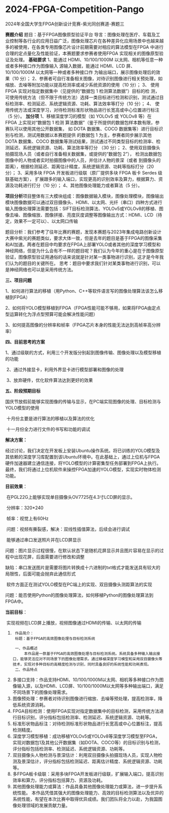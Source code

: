 # 2024-FPGA-Competition-Pango
2024年全国大学生FPGA创新设计竞赛-紫光同创赛道-赛题三

  **赛题介绍**
  题目：基于FPGA图像原型验证平台
  导言：图像处理在医疗、车载及工业控制等各行业的应用日益广泛，图像处理芯片在各种差异化应用场景中也越来越多的被使用，在各类专用图像芯片设计前期需要对相应的算法模型在FPGA 中进行合理的定点量化及性能验证，本赛题要求参赛者使用FPGA 实现相关的图像原型验证及处理。
  **基础要求** 
1、能通过 HDMI、10/100/1000M 以太网、相机等任意一种或者多种接口作为图像输入 源输入数据，能通过 HDMI、LCD 屏、10/100/1000M 以太网等一种或者多种接口作 为输出端口，展示图像处理后的效果（10 分）； 
2、参赛者可自行准备相关图像，对待识别图像进行相关预处理，如缩放、去噪等附加功能以提高检测率或减少系统资源的使用（10 分）； 
3、 使用 FPGA 实现对指定数据集中（见提供的“数据包 1 检测算法数据”）目标的检 测，可使用传统方法（但不限于传统方法）选择一类目标进行检测和识别，测试通过目标检测率、检测延迟、系统逻辑资源、功耗、算法效率等打分（10 分）； 
4、 使用传统方法或深度学习，对待检测标准形状物品进行长宽高或中心位置进行标注（5 分）。 
  **加分项**
1、移植深度学习的模型（如 YOLOv5 或 YOLOv8 等）在 FPGA 上实现对“数据包 1 检测 算法数据”（鉴于所提供的数据包样本数有限，参赛队可以使用其他公开数据集， 如 DOTA 数据集、COCO 数据集等）进行目标识别与检测，测试用数据以本赛题提供 的数据包 1 为主，参赛者同步展示其他 DOTA 数据集、COCO 数据集等测试结果，测试通过不同类型目标的检测率、检测延迟、系统逻辑资源、功耗、算法效率等打分 （30 分）； 
2、使用双目摄像头拍摄现场人员（或者自行准备相关数据集，或提供的“数据包 2”）， 检测出数据包图像中的人物或者实时拍摄图像中的人员，并估计人物的景深（或者 到摄像头的距离），根据检测延迟、距离估计精度，系统逻辑资源、功耗等指标打分（20 分）； 
3、采用多块 FPGA 开发板进行级联（原厂提供多块 FPGA 板卡 Serdes 级联基础方案）， 扩展跟多的输入端口，实现更高的识别效率及算力，根据算力、资源及功耗进行打分（10 分）； 
4、其他图像处理能力或者算法（5 分）。

**项目分析**
​项目整体有三大模块组成：图像数据输入模块，图像处理模块，图像输出模块
​图像数据可以通过双目摄像头、HDMI、以太网、光纤（串口）四种方式进行输入
​图像处理算法需要包括：SIFT目标检测算法、YOLOv5或YOLOv8的移植、图像去噪、图像缩放、图像拼接、亮度灰度调整等
​图像输出方式：HDMI、LCD（待定，效果不一定可以）、以太网口传输

题目分析：我们参考了往年比赛的赛题，发现本赛题与2023年集成电路创新设计大赛中紫光的赛题类似，要求大体一致，但是去年的题目是基于FPGA的图像采集和AI加速。两者在题目中均要求在FPGA上部署YOLO或者其他的深度学习模型和神经网络，但是为什么会有不一样的题目呢？我们认为今年的重心是在于图像原型验证，图像原型验证用通俗的话来说就是针对某一类事物进行识别，这才是今年我们认为的题目的关键所在。
思考：题目中要求我们针对某类事物进行识别，可以是神经网络也可以是采用传统方法。

**三、项目问题**

​	1、如何进行算法的移植（用Python、C++等软件语言写的图像处理算法该怎么移植到FPGA）

​	2、如何将YOLO模型移植到FPGA（FPGA性能可能不够用，如果将FPGA由定点型运算转化为浮点型预算可能会解决性能问题）

​	3、如何提高图像的分辨率和帧率（FPGA芯片本身的性能无法达到高帧率高分辨率）

**四、目前思考的方案**

​	1、通过级联的方式，利用三个开发版分别起到图像传输、图像处理以及模型移植的功能

​	2、通过外接显卡，利用外界显卡进行模型部署和图像的处理

​	3、放弃硬件，优化软件算法达到更好的效果

**五、阶段预期目标**

​	国庆节放假前能够实现图像的传输与显示，在PC端实现图像的处理、目标检测与YOLO模型的使用

​	十月份主要是进行算法的移植以及算法的优化

​	十一月份全力进行文件的书写和功能的调试

**解决方案：**

​	经过讨论，我们决定在开发板上安装Ubuntu操作系统。将已训练的YOLO模型及其依赖的深度学习库配置到该Ubuntu环境中。在此基础上，通过上位机与FPGA硬件加速器建立通信连接，将YOLO模型的计算密集型任务部署到FPGA上执行。最终，我们将通过上位机软件来操控FPGA加速的YOLO模型，实现实时物体检测功能。

**目前效果**：

​	在PGL22G上能够实现单目摄像头OV7725在4.3寸LCD屏的显示。

​		分辨率：320*240   

​		帧率：视觉上有60Hz

​		问题：视频有撕裂感，解决：双线性插值算法，后续会进行调试

​	能够通过串口发送照片并在LCD屏显示

​		问题：图片显示过程很慢，在默认状态下是随机花屏显示并且图片容易在显示的过程中出现花屏，后面需要进行修改和调整

​		缺陷：串口发送图片是需要将图片转换成十六进制的txt格式才能发送具有较大的局限性，后面可能会抛弃此通信形式

​	软件方面正在测试YOLO模型在PC端上的实现、双目摄像头测距算法的实现

​		问题：能否使用Python的图像处理算法，如何移植Python的图像处理算法到FPGA中。

**当前目标**：

​	实现视频在LCD屏上播放，视频图像通过HDMI的传输、以太网的传输



1. ```
    作品简介：
    标题：基于FPGA的高效图像处理与目标检测系统

  	一、作品概述
  		本作品是一款基于FPGA的高效图像处理与目标检测系统。系统具备多种输入输出接口，能够灵活应对不同场景下的图像处理需求。通过移植深度学习模型和采用双目摄像头等技术，实现对多种目标的高精度检测与识别，同时具备良好的系统性能和功耗表现。
  	二、作品特点

  1. 多接口支持：作品支持HDMI、10/100/1000M以太网、相机等多种接口作为图像输入源，以及HDMI、LCD屏、10/100/1000M以太网等多种输出端口，满足不同场景下的图像处理需求。
  2. 图像预处理：参赛者对待识别图像进行缩放、去噪等预处理，提高检测率，降低系统资源消耗。
  3. FPGA目标检测：使用FPGA实现对指定数据集中的目标检测，采用传统方法进行目标识别，评分指标包括检测率、检测延迟、系统逻辑资源、功耗等。
  4. 标准形状物品标注：对待检测标准形状物品进行长宽高或中心位置标注，提高检测精度。
  5. 深度学习模型移植：成功移植YOLOv5或YOLOv8等深度学习模型至FPGA，实现对数据包1及其他公开数据集（如DOTA、COCO等）的目标识别与检测，评分指标包括检测率、检测延迟、系统逻辑资源、功耗等。
  6. 双目摄像头人物检测与景深估计：利用双目摄像头拍摄现场人员，实现人物检测及景深估计，评分指标包括检测延迟、距离估计精度、系统逻辑资源、功耗等。
  7. 多FPGA板卡级联：采用多块FPGA开发板进行级联，扩展输入端口，提高识别效率和算力，评分指标包括算力、资源及功耗。
  8. 其他图像处理能力或算法：作品具备其他图像处理能力或算法，进一步提升系统性能。
     本作品凭借其强大的图像处理能力、高效的目标检测算法以及优异的系统性能，有望在本次比赛中取得优异成绩。我们团队将全力以赴，为我国图像处理领域的发展贡献力量。
  ```

  

​	




